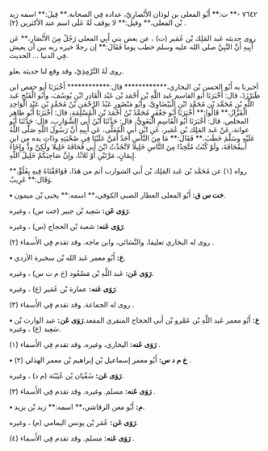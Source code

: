 ٧٦٤٢ -** ت:** أَبُو المعلى بن لوذان الأَنْصارِيّ، عداده فِي الصحابة.** قِيلَ:** اسمه زيد بْن المعلى،** وقيل:** لا يوقف لَهُ عَلَى اسم عند الأكثرين (٢) .

روى حديثه عَبد المَلِك بْن عُمَير (ت) ، عن بعض بني أَبِي المعلى رَجُلٌ مِنَ الأَنْصَارِ،** عَن أَبِيهِ أَنَّ النَّبِيَّ صلى الله عليه وسلم خطب يوما فَقَالَ:** إن رجلا خيره ربه بين أن يعيش فِي الدنيا ... الحديث.

روى لَهُ التِّرْمِذِيّ، وقد وقع لنا حديثه بعلو.

أخبرنا به أَبُو الحسن بْن البخاري،************ قال:************ أَخْبَرَنَا أبو حفص ابن طَبَرْزَذَ، قال: أَخْبَرَنَا أبو القاسم عَبد اللَّهِ بْن أَحْمَد بْن عَبْد الْقَادِرِ ابْنِ يُوسُفَ، وأَبُو الْفَتْحِ عَبد اللَّهِ بْن مُحَمَّد بْن مُحَمَّدِ ابْنِ الْبَيْضَاوِيِّ، وأَبُو مَنْصُورٍ عَبْدُ الرَّحْمَنِ بْنُ مُحَمَّدِ بْنِ عَبْدِ الْوَاحِدِ الْقَزَّازُ،** قَالُوا:** أَخْبَرَنَا أَبُو جَعْفَرٍ مُحَمَّدُ بْنُ أَحْمَدَ بْنِ الْمُسْلِمَةِ، قال: أَخْبَرَنَا أَبُو طاهر المخلص، قال: أَخْبَرَنَا أَبُو الْقَاسِمِ الْبَغَوِيُّ، قال: حَدَّثَنَا ابْنُ أَبي الشَّوَارِبِ، قال: حَدَّثَنَا أَبُو عوانة، عَنْ عَبد المَلِك بْن عُمَير، عَنِ ابْنِ أَبي الْمُعَلَّى، عَن أَبِيهِ أَنَّ رَسُولَ اللَّهِ صَلَّى اللَّهُ عَلَيْهِ وسَلَّمَ خَطَبَ،** فَقَالَ:** مَا مِنَ النَّاسِ أَحَدٌ أَمَنَّ عَلَيْنَا فِي صُحْبَتِهِ وذَاتِ يده من ابن أَبيقُحَافَةَ، ولَوْ كُنْتُ مُتَّخِذًا مِنَ النَّاسِ خَلِيلا لاتَّخَذْتُ ابْنَ أَبي قُحَافَةَ خَلِيلا ولَكِنْ ودٌّ وإِخَاءُ إِيمَانٍ، مَرَّتَيْنِ أَوْ ثَلاثًا، وإِنَّ صَاحِبَكُمْ خَلِيلُ اللَّهِ.

رواه (١) عن مُحَمَّد بْن عَبد المَلِك بْن أَبي الشوارب أتم من هَذَا، فَوَافَقْنَاهُ فِيهِ بِعُلُوٍّ،** وَقَال:** غَرِيبٌ.

**• خت س ق:** أَبُو المعلى العطار الضبي الكوفي،** اسمه:** يحيى بْن ميمون.

**رَوَى عَن:** سَعِيد بْن جبير (خت س) ، وغيره.

**رَوَى عَنه:** شعبة بْن الحجاج (س) ، وغيره.

روى له البخاري تعليقا، والنَّسَائي، وابن ماجه. وقد تقدم فِي الأَسماء (٢) .

**• ع:** أَبُو معمر عَبد الله بْن سخبرة الأزدي.

**رَوَى عَن:** عَبد اللَّهِ بْن مَسْعُود (خ م ت س) ، وغيره.

**رَوَى عَنه:** عمارة بْن عُمَير (ع) ، وغيره.

روى له الجماعة. وقد تقدم فِي الأَسماء (٣) .

**• ع:** أَبُو معمر عَبد اللَّهِ بْن عَمْرو بْن أَبي الحجاج المنقري المقعد.**رَوَى عَن:** عبد الوارث بْن سَعِيد (ع) ، وغيره.

**رَوَى عَنه:** البخاري، وغيره. وقد تقدم فِي الأَسماء (١) .

**• خ م د س:** أَبُو معمر إسماعيل بْن إبراهيم بْن معمر الهذلي (٢) .

**رَوَى عَن:** سُفْيَان بْن عُيَيْنَة (م د) ، وغيره.

**رَوَى عَنه:** مسلم. وغيره. وقد تقدم فِي الأَسماء (٣) .

**• م:** أَبُو معن الرقاشي،** اسمه:** زيد بْن يزيد.

**رَوَى عَن:** عُمَر بْن يونس اليمامي (م) ، وغيره.

**رَوَى عَنه:** مسلم. وقد تقدم فِي الأَسماء (٤) .